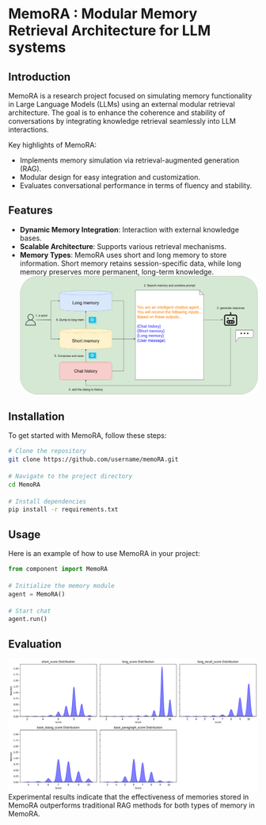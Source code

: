 # **MemoRA : Modular Memory Retrieval Architecture for LLM systems**

## **Introduction**
MemoRA is a research project focused on simulating memory functionality in Large Language Models (LLMs) using an external modular retrieval architecture. The goal is to enhance the coherence and stability of conversations by integrating knowledge retrieval seamlessly into LLM interactions.

Key highlights of MemoRA:
- Implements memory simulation via retrieval-augmented generation (RAG).
- Modular design for easy integration and customization.
- Evaluates conversational performance in terms of fluency and stability.

## **Features**
- **Dynamic Memory Integration**: Interaction with external knowledge bases.
- **Scalable Architecture**: Supports various retrieval mechanisms.
- **Memory Types**: MemoRA uses short and long memory to store information. Short memory retains session-specific data, while long memory preserves more permanent, long-term knowledge.
![](./eval/structure.png)

## **Installation**
To get started with MemoRA, follow these steps:

```bash
# Clone the repository
git clone https://github.com/username/memoRA.git

# Navigate to the project directory
cd MemoRA

# Install dependencies
pip install -r requirements.txt
```

## **Usage**
Here is an example of how to use MemoRA in your project:

```python
from component import MemoRA

# Initialize the memory module
agent = MemoRA()

# Start chat
agent.run()
```

## **Evaluation**
![](./eval/kde.png)
Experimental results indicate that the effectiveness of memories stored in MemoRA outperforms traditional RAG methods for both types of memory in MemoRA.
